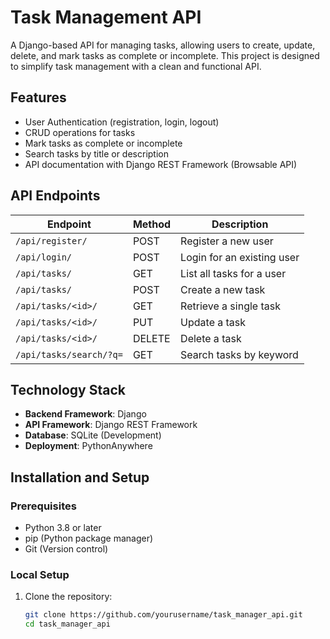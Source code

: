 # Task Management API

A Django-based API for managing tasks, allowing users to create, update, delete, and mark tasks as complete or incomplete. This project is designed to simplify task management with a clean and functional API.

## Features
- User Authentication (registration, login, logout)
- CRUD operations for tasks
- Mark tasks as complete or incomplete
- Search tasks by title or description
- API documentation with Django REST Framework (Browsable API)

## API Endpoints
| Endpoint                  | Method | Description                   |
|---------------------------|--------|-------------------------------|
| `/api/register/`          | POST   | Register a new user           |
| `/api/login/`             | POST   | Login for an existing user    |
| `/api/tasks/`             | GET    | List all tasks for a user     |
| `/api/tasks/`             | POST   | Create a new task             |
| `/api/tasks/<id>/`        | GET    | Retrieve a single task        |
| `/api/tasks/<id>/`        | PUT    | Update a task                 |
| `/api/tasks/<id>/`        | DELETE | Delete a task                 |
| `/api/tasks/search/?q=`   | GET    | Search tasks by keyword       |

## Technology Stack
- **Backend Framework**: Django
- **API Framework**: Django REST Framework
- **Database**: SQLite (Development)
- **Deployment**: PythonAnywhere

## Installation and Setup

### Prerequisites
- Python 3.8 or later
- pip (Python package manager)
- Git (Version control)

### Local Setup
1. Clone the repository:
   ```bash
   git clone https://github.com/yourusername/task_manager_api.git
   cd task_manager_api
